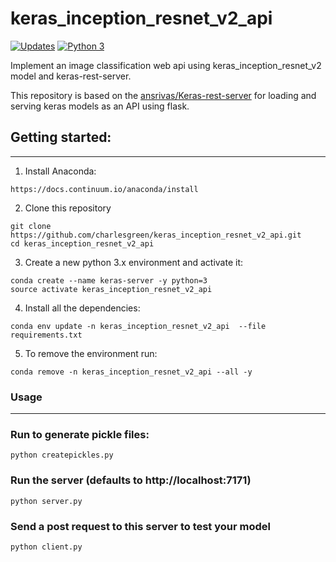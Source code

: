 # keras_inception_resnet_v2_api

[![Updates](https://pyup.io/repos/github/charlesgreen/keras_inception_resnet_v2_api/shield.svg)](https://pyup.io/repos/github/charlesgreen/keras_inception_resnet_v2_api/)
[![Python 3](https://pyup.io/repos/github/charlesgreen/keras_inception_resnet_v2_api/python-3-shield.svg)](https://pyup.io/repos/github/charlesgreen/keras_inception_resnet_v2_api/)

Implement an image classification web api using keras_inception_resnet_v2 model and keras-rest-server.

This repository is based on the [ansrivas/Keras-rest-server](https://github.com/ansrivas/keras-rest-server) for loading and serving keras models as an API using flask.


## Getting started:
---
1. Install Anaconda:
```
https://docs.continuum.io/anaconda/install
```

2. Clone this repository
```
git clone https://github.com/charlesgreen/keras_inception_resnet_v2_api.git
cd keras_inception_resnet_v2_api
```

3. Create a new python 3.x environment and activate it:
```
conda create --name keras-server -y python=3
source activate keras_inception_resnet_v2_api
```

4. Install all the dependencies:
```
conda env update -n keras_inception_resnet_v2_api  --file requirements.txt
```

5. To remove the environment run:
```
conda remove -n keras_inception_resnet_v2_api --all -y
```

### Usage
------------------

### Run to generate pickle files:
```
python createpickles.py
```

### Run the server (defaults to http://localhost:7171)
```
python server.py
```

### Send a post request to this server to test your model
```
python client.py
```
